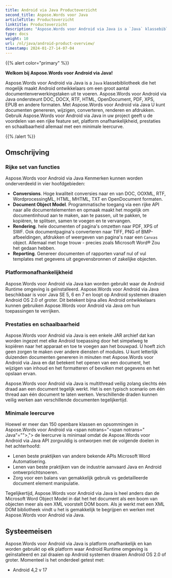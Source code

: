 ```yaml
---
title: Android via Java Productoverzicht
second_title: Aspose.Words voor Java
articleTitle: Productoverzicht
linktitle: Productoverzicht
description: "Aspose.Words voor Android via Java is a `Java` klassebibliotheek die het mogelijk maakt Android ontwikkelaars om een groot aantal documentenverwerkingstaken uit te voeren."
type: docs
weight: 10
url: /nl/java/android-product-overview/
timestamp: 2024-01-27-14-07-04
---
```


{{% alert color="primary" %}}

**Welkom bij Aspose.Words voor Android via Java!**

Aspose.Words voor Android via Java is a `Java` klassebibliotheek die het mogelijk maakt Android ontwikkelaars om een groot aantal documentenverwerkingstaken uit te voeren. Aspose.Words voor Android via Java ondersteunt DOC, DOCX, RTF, HTML, OpenDocument, PDF, XPS, EPUB en andere formaten. Met Aspose.Words voor Android via Java U kunt documenten genereren, wijzigen, converteren, renderen en afdrukken. Gebruik Aspose.Words voor Android via Java in uw project geeft u de voordelen van een rijke feature set, platform onafhankelijkheid, prestaties en schaalbaarheid allemaal met een minimale leercurve.

{{% /alert %}}

## Omschrijving

### Rijke set van functies

Aspose.Words voor Android via Java Kenmerken kunnen worden onderverdeeld in vier hoofdgebieden:

- **Conversions**. Hoge kwaliteit conversies naar en van DOC, OOXML, RTF, WordprocessingML, HTML, MHTML, TXT en OpenDocument formaten.
- **Document Object Model**. Programmatische toegang via een rijke API naar alle documentelementen en opmaak maakt het mogelijk om documentinhoud aan te maken, aan te passen, uit te pakken, te kopiëren, te splitsen, samen te voegen en te vervangen.
- **Rendering**. hele documenten of pagina's omzetten naar PDF, XPS of SWF. Ook documentpagina's converteren naar TIFF, PNG of BMP-afbeeldingen, afdrukken of weergeven van pagina's naar een `Canvas` object. Allemaal met hoge trouw - precies zoals Microsoft Word® Zou het gedaan hebben.
- **Reporting**. Genereer documenten of rapporten vanaf nul of vul templates met gegevens uit gegevensbronnen of zakelijke objecten.

### Platformonafhankelijkheid

Aspose.Words voor Android via Java kan worden gebruikt waar de Android Runtime omgeving is geïnstalleerd. Aspose.Words voor Android via Java beschikbaar is voor Java SE 5, 6 en 7 en loopt op Android systemen draaien Android OS 2.0 of groter. Dit betekent bijna alles Android ontwikkelaars kunnen gebruiken Aspose.Words voor Android via Java om hun toepassingen te verrijken.

### Prestaties en schaalbaarheid

Aspose.Words voor Android via Java is een enkele JAR archief dat kan worden ingezet met elke Android toepassing door het simpelweg te kopiëren naar het apparaat en toe te voegen aan het bouwpad. U hoeft zich geen zorgen te maken over andere diensten of modules. U kunt letterlijk duizenden documenten genereren in minuten met Aspose.Words voor Android via Java en dat betekent het openen van een document, het wijzigen van inhoud en het formatteren of bevolken met gegevens en het opslaan ervan.

Aspose.Words voor Android via Java is multithread veilig zolang slechts één draad aan een document tegelijk werkt. Het is een typisch scenario om één thread aan één document te laten werken. Verschillende draden kunnen veilig werken aan verschillende documenten tegelijkertijd.

### Minimale leercurve

Hoewel er meer dan 150 openbare klassen en opsommingen in Aspose.Words voor Android via <span notrans="<span notrans=" Java"=""></span>,"> de leercurve is minimaal omdat de Aspose.Words voor Android via Java API zorgvuldig is ontworpen met de volgende doelen in het achterhoofd:

- Lenen beste praktijken van andere bekende APIs Microsoft Word Automatisering.
- Lenen van beste praktijken van de industrie aanvaard Java en Android ontwerprichtsnoeren.
- Zorg voor een balans van gemakkelijk gebruik vs gedetailleerde document element manipulatie.

Tegelijkertijd, Aspose.Words voor Android via Java is heel anders dan de Microsoft Word Object Model in dat het het document als een boom van objecten meer als een XML voorstelt DOM boom. Als je werkt met een XML DOM bibliotheek vindt u het is gemakkelijk te begrijpen en werken met Aspose.Words voor Android via Java.

## Systeemeisen

Aspose.Words voor Android via Java is platform onafhankelijk en kan worden gebruikt op elk platform waar Android Runtime omgeving is geïnstalleerd en zal draaien op Android systemen draaien Android OS 2.0 of groter. Momenteel is het onderdeel getest met:

- Android 4,2 v 17

